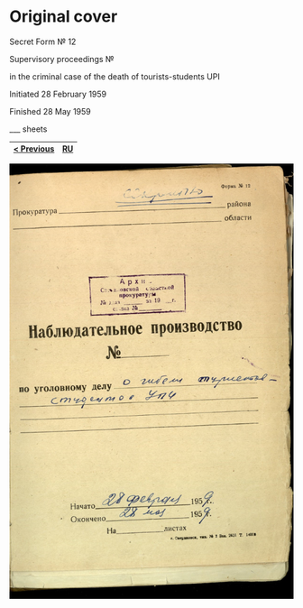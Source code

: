 # Original cover

Secret Form № 12

Supervisory proceedings №

in the criminal case of the death of tourists-students UPI

Initiated 28 February 1959

Finished 28 May 1959

___ sheets

[< Previous](../vol_1/cover-original.md) | [RU](/text/ru/vol_2/cover-original.md)
--------------------------------------|----------------------------------------

![original cover](/scan/vol_2/cover-01.jpg)
